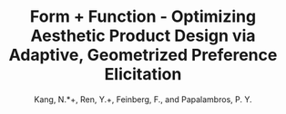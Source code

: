 ---
categories: paper
title: Form + Function - Optimizing Aesthetic Product Design via Adaptive, Geometrized Preference Elicitation
author: Kang, N.*+, Ren, Y.+, Feinberg, F., and Papalambros, P. Y.
year: 2019
venue: arxiv
link: https://arxiv.org/pdf/1912.05047.pdf
image:
note:
class: ml, design
---